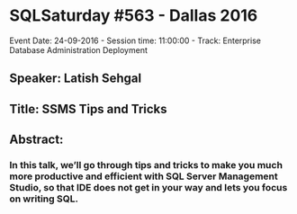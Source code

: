 # SQLSaturday #563 - Dallas 2016
Event Date: 24-09-2016 - Session time: 11:00:00 - Track: Enterprise Database Administration  Deployment
## Speaker: Latish Sehgal
## Title: SSMS Tips and Tricks
## Abstract:
### In this talk, we’ll go through tips and tricks to make you much more productive and efficient with SQL Server Management Studio, so that IDE does not get in your way and lets you focus on writing SQL.

